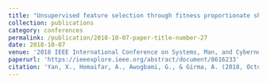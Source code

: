```yaml
---
title: "Unsupervised feature selection through fitness proportionate sharing clustering"
collection: publications
category: conferences
permalink: /publication/2018-10-07-paper-title-number-27
date: 2018-10-07
venue: '2018 IEEE International Conference on Systems, Man, and Cybernetics (SMC)'
paperurl: 'https://ieeexplore.ieee.org/abstract/document/8616233'
citation: 'Yan, X., Homaifar, A., Awogbami, G., & Girma, A. (2018, October). Unsupervised feature selection through fitness proportionate sharing clustering. In 2018 IEEE International Conference on Systems, Man, and Cybernetics (SMC) (pp. 1355-1360). IEEE.'
---
```

